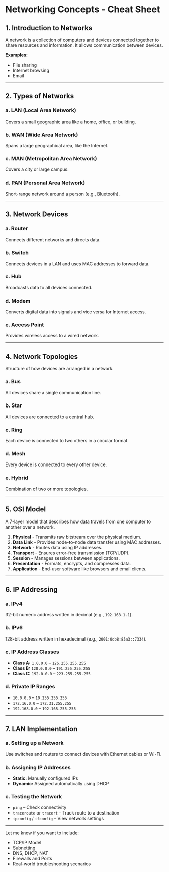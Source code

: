 # Networking Concepts - Cheat Sheet

## 1. Introduction to Networks
A network is a collection of computers and devices connected together to share resources and information. It allows communication between devices.

**Examples:**
- File sharing
- Internet browsing
- Email

---

## 2. Types of Networks

### a. LAN (Local Area Network)
Covers a small geographic area like a home, office, or building.

### b. WAN (Wide Area Network)
Spans a large geographical area, like the Internet.

### c. MAN (Metropolitan Area Network)
Covers a city or large campus.

### d. PAN (Personal Area Network)
Short-range network around a person (e.g., Bluetooth).

---

## 3. Network Devices

### a. Router
Connects different networks and directs data.

### b. Switch
Connects devices in a LAN and uses MAC addresses to forward data.

### c. Hub
Broadcasts data to all devices connected.

### d. Modem
Converts digital data into signals and vice versa for Internet access.

### e. Access Point
Provides wireless access to a wired network.

---

## 4. Network Topologies
Structure of how devices are arranged in a network.

### a. Bus
All devices share a single communication line.

### b. Star
All devices are connected to a central hub.

### c. Ring
Each device is connected to two others in a circular format.

### d. Mesh
Every device is connected to every other device.

### e. Hybrid
Combination of two or more topologies.

---

## 5. OSI Model
A 7-layer model that describes how data travels from one computer to another over a network.

1. **Physical** - Transmits raw bitstream over the physical medium.
2. **Data Link** - Provides node-to-node data transfer using MAC addresses.
3. **Network** - Routes data using IP addresses.
4. **Transport** - Ensures error-free transmission (TCP/UDP).
5. **Session** - Manages sessions between applications.
6. **Presentation** - Formats, encrypts, and compresses data.
7. **Application** - End-user software like browsers and email clients.

---

## 6. IP Addressing

### a. IPv4
32-bit numeric address written in decimal (e.g., `192.168.1.1`).

### b. IPv6
128-bit address written in hexadecimal (e.g., `2001:0db8:85a3::7334`).

### c. IP Address Classes
- **Class A:** `1.0.0.0` – `126.255.255.255`
- **Class B:** `128.0.0.0` – `191.255.255.255`
- **Class C:** `192.0.0.0` – `223.255.255.255`

### d. Private IP Ranges
- `10.0.0.0` – `10.255.255.255`
- `172.16.0.0` – `172.31.255.255`
- `192.168.0.0` – `192.168.255.255`

---

## 7. LAN Implementation

### a. Setting up a Network
Use switches and routers to connect devices with Ethernet cables or Wi-Fi.

### b. Assigning IP Addresses
- **Static:** Manually configured IPs
- **Dynamic:** Assigned automatically using DHCP

### c. Testing the Network
- `ping` – Check connectivity
- `traceroute` or `tracert` – Track route to a destination
- `ipconfig` / `ifconfig` – View network settings

---

Let me know if you want to include:
- TCP/IP Model
- Subnetting
- DNS, DHCP, NAT
- Firewalls and Ports
- Real-world troubleshooting scenarios
